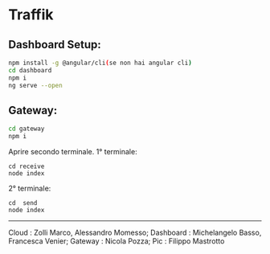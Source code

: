 # Traffik

## Dashboard Setup:
```bash
npm install -g @angular/cli(se non hai angular cli)
cd dashboard
npm i
ng serve --open
```
## Gateway:
```bash
cd gateway
npm i
```
Aprire secondo terminale.
1° terminale:
```    
cd receive 
node index
```
2° terminale:
```    
cd  send
node index
```

_______________________________________________

Cloud : Zolli Marco, Alessandro Momesso;
Dashboard : Michelangelo Basso, Francesca Venier;
Gateway : Nicola Pozza;
Pic : Filippo Mastrotto
